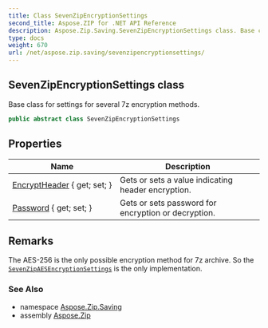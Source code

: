 ```yaml
---
title: Class SevenZipEncryptionSettings
second_title: Aspose.ZIP for .NET API Reference
description: Aspose.Zip.Saving.SevenZipEncryptionSettings class. Base class for settings for several 7z encryption methods
type: docs
weight: 670
url: /net/aspose.zip.saving/sevenzipencryptionsettings/
---
```

## SevenZipEncryptionSettings class

Base class for settings for several 7z encryption methods.

```csharp
public abstract class SevenZipEncryptionSettings
```

## Properties

| Name | Description |
| --- | --- |
| [EncryptHeader](../../aspose.zip.saving/sevenzipencryptionsettings/encryptheader/) { get; set; } | Gets or sets a value indicating header encryption. |
| [Password](../../aspose.zip.saving/sevenzipencryptionsettings/password/) { get; set; } | Gets or sets password for encryption or decryption. |

## Remarks

The AES-256 is the only possible encryption method for 7z archive. So the [`SevenZipAESEncryptionSettings`](../sevenzipaesencryptionsettings/) is the only implementation.

### See Also

* namespace [Aspose.Zip.Saving](../../aspose.zip.saving/)
* assembly [Aspose.Zip](../../)


